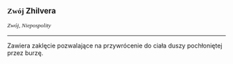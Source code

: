 <p><span style="font-family: cambria; font-size: 13pt; white-space: pre-wrap; font-weight: bold;">Zwój </span><span style="font-size: 17.3333px; white-space: pre-wrap;"><strong>Zhilvera</strong></span></p>
<p dir="ltr" style="margin-top: 0pt; margin-bottom: 0pt; line-height: 1.38;"><span style="font-size: 10pt; font-family: cambria; font-style: italic; vertical-align: baseline; white-space: pre-wrap;">Zwój, Niepospolity<br></span></p>
<hr>
<p>Zawiera zaklęcie pozwalające na przywrócenie do ciała duszy pochłoniętej przez burzę.</p>